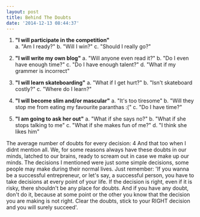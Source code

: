 ```yaml
---
layout: post
title: Behind The Doubts
date: '2014-12-13 08:44:37'
---
```


1. **"I will participate in the competition"**  
a. "Am I ready?"
b. "Will I win?"
c. "Should I really go?"

2. **"I will write my own blog"**
a. "Will anyone even read it?"
b. "Do I even have enough time?"
c. "Do I have enough talent?"
d. "What if my grammer is incorrect"

3. **"I will learn skateboarding"**
a. "What if I get hurt?"
b. "Isn't skateboard costly?"
c. "Where do I learn?"

4. **"I will become slim and/or mascular"**
a. "It's too tiresome"
b. "Will they stop me from eating my favourite paranthas :("
c. "Do I have time?"

5. **"I am going to ask her out"**
a. "What if she says no?" 
b. "What if she stops talking to me"
c. "What if she makes fun of me?"
d. "I think she likes him"

The average number of doubts for every decision: 4
And that too when I didnt mention all.
We, for some reasons always have these doubts in our minds, latched to our brains, ready to scream out in case we make up our minds. 
The decisions I mentioned were just some simple decisions, some people may make during their normal lives. 
Just remember: 'If you wanna be a successful entrepreneur, or let's say, a successful person, you have to take decisions at every point of your life. If the decision is right, even if it is risky, there shouldn't be any place for doubts. And if you have any doubt, don't do it, because at some point or the other you know that the decision you are making is not right. Clear the doubts, stick to your RIGHT decision and you will surely succeed'.